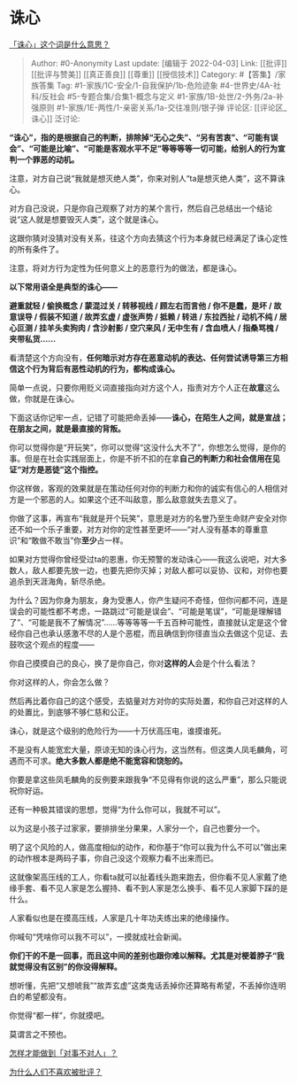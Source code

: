 # 诛心
[「诛心」这个词是什么意思？](https://www.zhihu.com/question/27533590/answer/2093678449)

> Author: #0-Anonymity
> Last update: [编辑于 2022-04-03]
> Link: [[批评]] [[批评与赞美]] [[真正善良]] [[尊重]] [[授信技术]]
> Category: #【答集】/家族答集
> Tag: #1-家族/1C-安全/1-自我保护/1b-危险迹象 #4-世界史/4A-社科/反社会 #5-专题合集/合集1-概念与定义 #1-家族/1B-处世/2-外务/2a-补强原则 #1-家族/1E-两性/1-亲密关系/1a-交往准则/银子弹
> 评论区: [[评论区_诛心]]
> 泛讨论:

**“诛心”，指的是根据自己的判断，排除掉“无心之失”、“另有苦衷”、“可能有误会”、“可能是比喻”、“可能是客观水平不足”等等等等一切可能，给别人的行为宣判一个罪恶的动机。**

注意，对方自己说“我就是想灭绝人类”，你来对别人“ta是想灭绝人类”，这不算诛心。

对方自己没说，只是你自己观察了对方的某个言行，然后自己总结出一个结论说“这人就是想要毁灭人类”，这个就是诛心。

这跟你猜对没猜对没有关系，往这个方向去猜这个行为本身就已经满足了诛心定性的所有条件了。

注意，将对方行为定性为任何意义上的恶意行为的做法，都是诛心。

**以下常用语全是典型的诛心——**

**避重就轻 / 偷换概念 / 蒙混过关 / 转移视线 / 顾左右而言他 / 你不是蠢，是坏 / 故意误导 / 假装不知道 / 故弄玄虚 / 虚张声势 / 抵赖 / 转进 / 东拉西扯 / 动机不纯 / 居心叵测 / 挂羊头卖狗肉 / 含沙射影 / 空穴来风 / 无中生有 / 含血喷人 / 指桑骂槐 / 夹带私货……**

看清楚这个方向没有，**任何暗示对方存在恶意动机的表达、任何尝试诱导第三方相信这个行为背后有恶性动机的行为，都构成诛心。**

简单一点说，只要你用贬义词直接指向对方这个人，指责对方个人正在**故意**这么做，你就是在诛心。

下面这话你记牢一点，记错了可能把命丢掉——**诛心，在陌生人之间，就是宣战；在朋友之间，就是最直接的背叛。**

你可以觉得你是“开玩笑”，你可以觉得“这没什么大不了”，你想怎么觉得，是你的事。但是在社会实践层面上，你是不折不扣的在拿**自己的判断力和社会信用在见证“对方是恶徒”这个指控。**

你这样做，客观的效果就是在策动任何对你的判断力和你的诚实有信心的人相信对方是一个邪恶的人。如果这个还不叫敌意，那么敌意就失去意义了。

你做了这事，再宣布“我就是开个玩笑”，意思是对方的名誉乃至生命财产安全对你还不如一个乐子重要，对方对你的定性甚至更坏——“对人没有基本的尊重意识”和“敢做不敢当”你**至少**占一样。

如果对方觉得你曾经受过ta的恩惠，你无预警的发动诛心——我这么说吧，对大多数人，敌人都要先放一边，也要先把你灭掉；对敌人都可以妥协、议和，对你也要追杀到天涯海角，斩尽杀绝。

为什么？因为你身为朋友，身为受惠人，你产生疑问不奇怪，但你问都不问，连是误会的可能性都不考虑，一路跳过“可能是误会”、“可能是笔误”，“可能是理解错了”、“可能是我不了解情况”……等等等等一千五百种可能性，直接就认定是这个曾经你自己也承认感激不尽的人是个恶棍，而且确信到你径直当众去做这个见证、去鼓吹这个观点的程度——

你自己摸摸自己的良心，换了是你自己，你对**这样的人**会是个什么看法？

你对这样的人，你会怎么做？

然后再比着你自己的这个感受，去掂量对方对你的实际处置，和你自己对这样的人的处置比，到底够不够仁慈和公正。

诛心，就是这个级别的危险行为——十万伏高压电，谁摸谁死。

不是没有人能宽宏大量，原谅无知的诛心行为，这当然有。但这类人凤毛麟角，可遇而不可求。**绝大多数人都是绝不能宽容和饶恕的。**

你要是拿这些凤毛麟角的反例要来跟我争“不见得有你说的这么严重”，那么只能说祝你好运。

还有一种极其错误的思想，觉得“为什么你可以，我就不可以”。

以为这是小孩子过家家，要排排坐分果果，人家分一个，自己也要分一个。

明了这个风险的人，做高度相似的动作，和你基于“你可以我为什么不可以”做出来的动作根本是两码子事，你自己没这个观察力看不出来而已。

这就像架高压线的工人，你看ta就可以扯着线头跑来跑去，但你看不见人家戴了绝缘手套、看不见人家是怎么握持、看不到人家是怎么换手、看不见人家脚下踩的是什么。

人家看似也是在摸高压线，人家是几十年功夫练出来的绝缘操作。

你喊句“凭啥你可以我不可以”，一摸就成社会新闻。

**你们干的不是一回事，而且这中间的差别也跟你难以解释。尤其是对梗着脖子“我就觉得没有区别”的你没得解释。**

想听懂，先把“又想唬我”“故弄玄虚”这类鬼话丢掉你还算略有希望，不丢掉你连明白的希望都没有。

你觉得“都一样”，你就摸吧。

莫谓言之不预也。

[怎样才能做到「对事不对人」？](https://www.zhihu.com/question/21062014/answer/1011783718)

[为什么人们不喜欢被批评？](https://www.zhihu.com/question/22987136/answer/1434894604)
